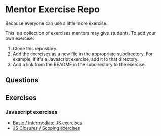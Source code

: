 # Mentor Exercise Repo

Because everyone can use a little more exercise.

This is a collection of exercises mentors may give students. To add your own exercise:

1. Clone this repository.
2. Add the exercises as a new file in the appropriate subdirectory. For example, if it's a Javascript exercise, add it to that directory.
3. Add a link from the README in the subdirectory to the exercise.

## Questions


## Exercises
### Javascript exercises
 - [Basic / intermediate JS exercises ](https://github.com/Bloc/mentor-exercises/blob/master/exercises/javascript/basic-intermediate-exercises.md)
 - [JS Closures / Scoping exercises ](https://github.com/Bloc/mentor-exercises/blob/master/exercises/javascript/closure-scoping-exercises.md)

